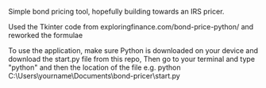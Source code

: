 
Simple bond pricing tool, hopefully building towards an IRS pricer. 

Used the Tkinter code from exploringfinance.com/bond-price-python/ and reworked the formulae

To use the application, make sure Python is downloaded on your device and download the start.py file from this repo,
Then go to your terminal and type "python" and then the location of the file 
e.g. python C:\Users\yourname\Documents\bond-pricer\start.py
